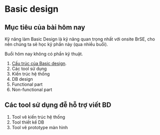 # Basic design

## Mục tiêu của bài hôm nay

Kỹ năng làm Basic Design là kỹ năng quan trọng nhất với onsite BrSE, cho nên chúng ta sẽ học kỹ phần này (qua nhiều buổi).

Buổi hôm nay không có phần kỹ thuật.

1. [Cấu trúc của Basic design](http://pm-rasinban.com/bd-write).
2. Các tool sử dụng
2. Kiến trúc hệ thống
3. DB design
4. Functional part
5. Non-functional part

## Các tool sử dụng đễ hỗ trợ viết BD

1. Tool vẽ kiến trúc hệ thống
2. Tool thiết kế DB
3. Tool vẽ prototype màn hình

